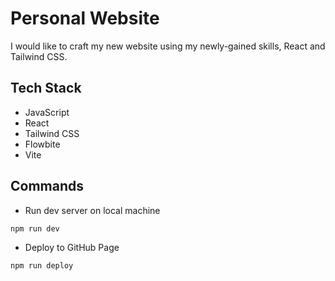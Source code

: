 # Personal Website

I would like to craft my new website using my newly-gained skills, React and Tailwind CSS.

## Tech Stack

- JavaScript
- React
- Tailwind CSS
- Flowbite
- Vite

## Commands

- Run dev server on local machine

```
npm run dev
```

- Deploy to GitHub Page

```
npm run deploy
```
